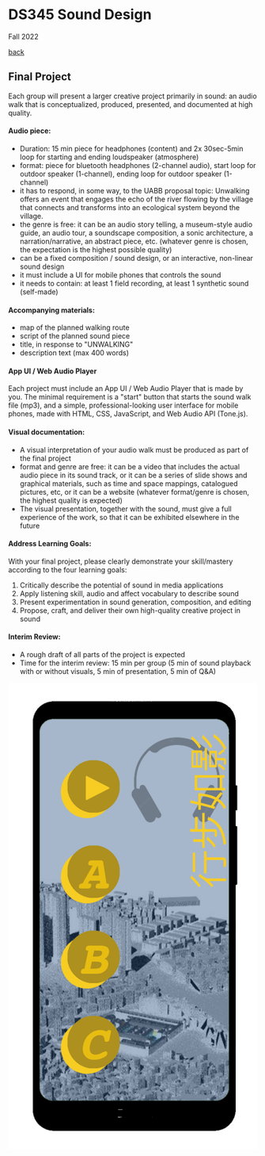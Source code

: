 # DS345 Sound Design
Fall 2022  

[back](index.md)  

## Final Project

Each group will present a larger creative project primarily in sound: an audio walk that is conceptualized, produced, presented, and documented at high quality.  

#### Audio piece:
- Duration: 15 min piece for headphones (content) and 2x 30sec-5min loop for starting and ending loudspeaker (atmosphere)
- format: piece for bluetooth headphones (2-channel audio), start loop for outdoor speaker (1-channel), ending loop for outdoor speaker (1-channel)
- it has to respond, in some way, to the UABB proposal topic: Unwalking offers an event that engages the echo of the river flowing by the village that connects and transforms into an ecological system beyond the village. 
- the genre is free: it can be an audio story telling, a museum-style audio guide, an audio tour, a soundscape composition, a sonic architecture, a narration/narrative, an abstract piece, etc. (whatever genre is chosen, the expectation is the highest possible quality)
- can be a fixed composition / sound design, or an interactive, non-linear sound design
- it must include a UI for mobile phones that controls the sound
- it needs to contain: at least 1 field recording, at least 1 synthetic sound (self-made)

#### Accompanying materials:
- map of the planned walking route
- script of the planned sound piece
- title, in response to "UNWALKING"
- description text (max 400 words)
  
#### App UI / Web Audio Player
Each project must include an App UI / Web Audio Player that is made by you. The minimal requirement is a "start" button that starts the sound walk file (mp3), and a simple, professional-looking user interface for mobile phones, made with HTML, CSS, JavaScript, and Web Audio API (Tone.js).

#### Visual documentation:
- A visual interpretation of your audio walk must be produced as part of the final project
- format and genre are free: it can be a video that includes the actual audio piece in its sound track, or it can be a series of slide shows and graphical materials, such as time and space mappings, catalogued pictures, etc, or it can be a website (whatever format/genre is chosen, the highest quality is expected)
- The visual presentation, together with the sound, must give a full experience of the work, so that it can be exhibited elsewhere in the future

#### Address Learning Goals:
With your final project, please clearly demonstrate your skill/mastery according to the four learning goals:
1.	Critically describe the potential of sound in media applications
2.	Apply listening skill, audio and affect vocabulary to describe sound
3.	Present experimentation in sound generation, composition, and editing
4.	Propose, craft, and deliver their own high-quality creative project in sound

#### Interim Review:
- A rough draft of all parts of the project is expected
- Time for the interim review: 15 min per group (5 min of sound playback with or without visuals, 5 min of presentation, 5 min of Q&A)

![Mockup of UI for Sound Walk](mockup-UI.png)  
